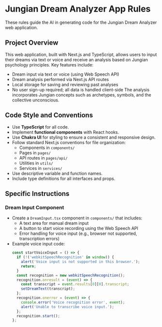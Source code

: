 # Jungian Dream Analyzer App Rules

These rules guide the AI in generating code for the Jungian Dream Analyzer web application.

## Project Overview
This web application, built with Next.js and TypeScript, allows users to input their dreams via text or voice and receive an analysis based on Jungian psychology principles. Key features include:
- Dream input via text or voice (using Web Speech API)
- Dream analysis performed via Next.js API routes
- Local storage for saving and reviewing past analyses
- No user sign-up required; all data is handled client-side
The analysis incorporates Jungian concepts such as archetypes, symbols, and the collective unconscious.

## Code Style and Conventions
- Use **TypeScript** for all code.
- Implement **functional components** with React hooks.
- Use **Chakra UI** for styling to ensure a consistent and responsive design.
- Follow standard Next.js conventions for file organization:
  - Components in `components/`
  - Pages in `pages/`
  - API routes in `pages/api/`
  - Utilities in `utils/`
  - Services in `services/`
- Use descriptive variable and function names.
- Include type definitions for all interfaces and props.

## Specific Instructions

### Dream Input Component
- Create a `DreamInput.tsx` component in `components/` that includes:
  - A text area for manual dream input
  - A button to start voice recording using the Web Speech API
  - Error handling for voice input (e.g., browser not supported, transcription errors)
- Example voice input code:
  ```typescript
  const startVoiceInput = () => {
    if (!('webkitSpeechRecognition' in window)) {
      alert('Voice input is not supported in this browser.');
      return;
    }
    const recognition = new webkitSpeechRecognition();
    recognition.onresult = (event) => {
      const transcript = event.results[0][0].transcript;
      setDreamText(transcript);
    };
    recognition.onerror = (event) => {
      console.error('Voice recognition error', event);
      alert('Unable to transcribe voice input.');
    };
    recognition.start();
  };